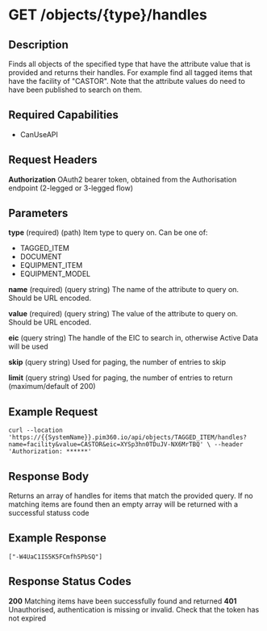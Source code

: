 # GET /objects/{type}/handles

## Description
Finds all objects of the specified type that have the attribute value that is provided and returns their handles. For example find all tagged items that have the facility of "CASTOR". Note that the attribute values do need to have been published to search on them.

## Required Capabilities

* CanUseAPI

## Request Headers

**Authorization** OAuth2 bearer token, obtained from the Authorisation endpoint (2-legged or 3-legged flow)

## Parameters

**type** (required) (path) Item type to query on. Can be one of:  
* TAGGED_ITEM
* DOCUMENT
* EQUIPMENT_ITEM
* EQUIPMENT_MODEL

**name** (required) (query string) The name of the attribute to query on. Should be URL encoded.

**value** (required) (query string) The value of the attribute to query on. Should be URL encoded.

**eic** (query string) The handle of the EIC to search in, otherwise Active Data will be used

**skip** (query string) Used for paging, the number of entries to skip

**limit** (query string) Used for paging, the number of entries to return (maximum/default of 200)

## Example Request

`
curl --location 'https://{{SystemName}}.pim360.io/api/objects/TAGGED_ITEM/handles?name=facility&value=CASTOR&eic=XYSp3hn0TDuJV-NX6MrTBQ' \
--header 'Authorization: ******'
`

## Response Body
Returns an array of handles for items that match the provided query. If no matching items are found then an empty array will be returned with a successful statuss code

## Example Response
`
["-W4UaC1IS5K5FCmfh5PbSQ"]
`

## Response Status Codes
**200** Matching items have been successfully found and returned
**401** Unauthorised, authentication is missing or invalid. Check that the token has not expired


